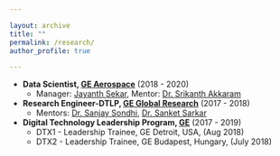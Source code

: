 ```yaml
---

layout: archive
title: ""
permalink: /research/
author_profile: true

---
```


* **Data Scientist, [GE Aerospace](https://www.geaerospace.com/)** (2018 - 2020)
    * Manager: [Jayanth Sekar](https://www.linkedin.com/in/jayanth-sekar-9b9285a/?originalSubdomain=in), Mentor: [Dr. Srikanth Akkaram](https://www.linkedin.com/in/srikanth-a-b15913c/)
* **Research Engineer-DTLP, [GE Global Research](https://www.ge.com/news/reports/tag/ge%20global%20research)** (2017 - 2018)
    * Mentors: [Dr. Sanjay Sondhi](https://www.linkedin.com/in/sanjay-sondhi/), [Dr. Sanket Sarkar](https://www.linkedin.com/in/sanket-sarkar-5a43a646/)
* **Digital Technology Leadership Program, [GE](https://careers.geaerospace.com/global/en/digital-technology-leadership-program)** (2017 - 2019)
    * DTX1 - Leadership Trainee, GE Detroit, USA, (Aug 2018)
    * DTX2 - Leadership Trainee, GE Budapest, Hungary, (July 2018)